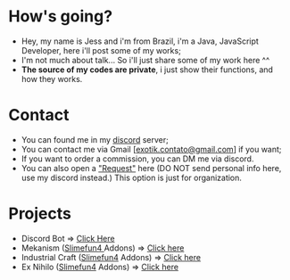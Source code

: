 # How's going?
- Hey, my name is Jess and i'm from Brazil, i'm a Java, JavaScript Developer, here i'll post some of my works;
- I'm not much about talk... So i'll just share some of my work here ^^
- **The source of my codes are private**, i just show their functions, and how they works.

# Contact
- You can found me in my [discord](https://discord.gg/nJ83UkbYue) server;
- You can contact me via Gmail [exotik.contato@gmail.com] if you want;
- If you want to order a commission, you can DM me via discord.
- You can also open a ["Request"](https://github.com/TheExotik/TheExotik/issues) here (DO NOT send personal info here, use my discord instead.) This option is just for organization.

# Projects
- Discord Bot => [Click Here](https://github.com/TheExotik/Discord-Bot)
- Mekanism ([Slimefun4 ](https://github.com/Slimefun/Slimefun4) Addons) => [Click here](https://github.com/TheExotik/Mekanism)
- Industrial Craft ([Slimefun4](https://github.com/Slimefun/Slimefun4) Addons) => [Click here](https://github.com/TheExotik/IndustrialCraft)
- Ex Nihilo ([Slimefun4](https://github.com/Slimefun/Slimefun4) Addons) => [Click here](https://github.com/TheExotik/ExNihilo)
